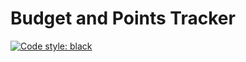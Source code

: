 # Budget and Points Tracker

[![Code style: black](https://img.shields.io/badge/code%20style-black-000000.svg)](https://github.com/psf/black)
